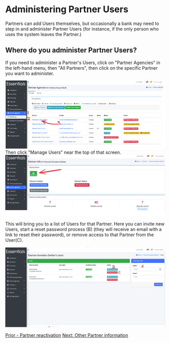 # Administering Partner Users

Partners can add Users themselves,  but occasionally a bank may need to step in and administer Partner Users (for instance, if the only person who uses the system leaves the Partner.)

## Where do you administer Partner Users?

If you need to administer a Partner's Users,  click on "Partner Agencies" in the left-hand menu,  then "All Partners",
then click on the specific Partner you want to administer. 

![](images/partners/partners_user_management_navigation_1.png)
Then  click "Manage Users" near the top of that screen.
![](images/partners/partners_user_management_navigation_2.png)

This will bring you to a list of Users for that Partner.   Here you can invite new Users, start a reset password process (B) (they will receive an email with a link to reset their password), or remove access to that Partner from the User(C).  

![](images/partners/partners_user_management.png)

[Prior - Partner reactivation](pm_Partner_reactivation.md)  [Next: Other Partner information](pm_other_information.md)